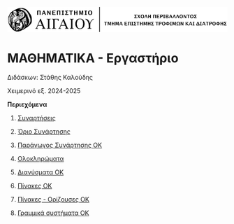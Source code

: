 ![Aegean_Logo](./images/aegean_line_logo.png)

# ΜΑΘΗΜΑΤΙΚΑ - Εργαστήριο

Διδάσκων: Στάθης Καλούδης

Χειμερινό εξ. 2024-2025




**Περιεχόμενα**

1. [Συναρτήσεις](./chapter_1.md)

2. [Όριο Συνάρτησης](./chapter_2.md)

3. [Παράγωγος Συνάρτησης OK](./chapter_3.md)

4. [Ολοκληρώματα](./chapter_4.md)

5. [Διανύσματα OK](./chapter_5.md)

6. [Πίνακες OK](./chapter_6.md)

7. [Πίνακες - Ορίζουσες OK](./chapter_7.md)

8. [Γραμμικά συστήματα OK](./chapter_8.md)



    
    
